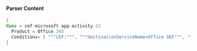 #### Parser Content
```Java
{
Name = cef-microsoft-app-activity-23
  Product = Office 365
  Conditions= [ """CEF:""", """destinationServiceName=Office 365""", """"ChannelAdded""" ]
}
```
